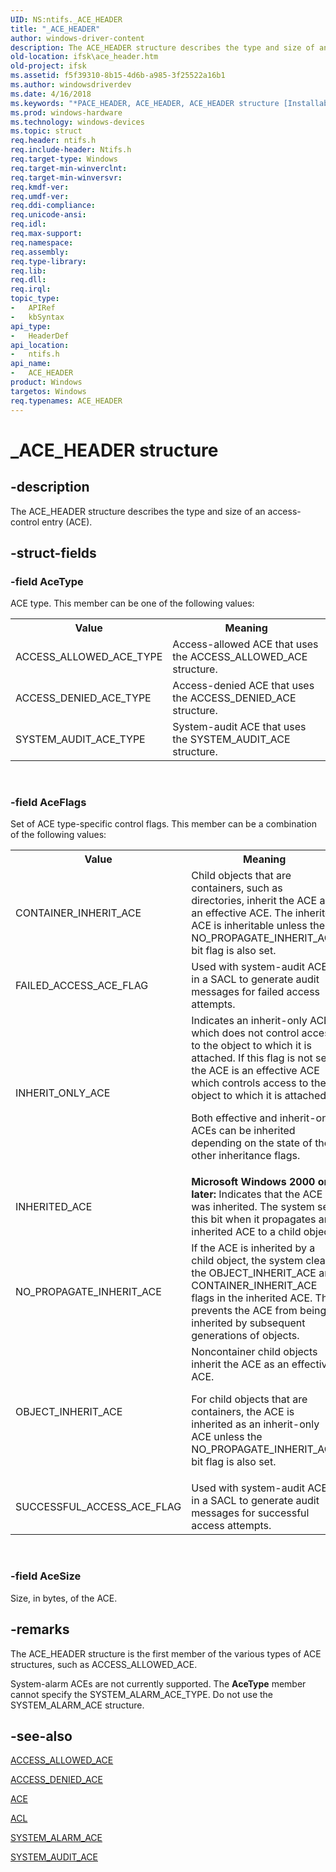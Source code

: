 ```yaml
---
UID: NS:ntifs._ACE_HEADER
title: "_ACE_HEADER"
author: windows-driver-content
description: The ACE_HEADER structure describes the type and size of an access-control entry (ACE).
old-location: ifsk\ace_header.htm
old-project: ifsk
ms.assetid: f5f39310-8b15-4d6b-a985-3f25522a16b1
ms.author: windowsdriverdev
ms.date: 4/16/2018
ms.keywords: "*PACE_HEADER, ACE_HEADER, ACE_HEADER structure [Installable File System Drivers], PACE_HEADER, PACE_HEADER structure pointer [Installable File System Drivers], _ACE_HEADER, ifsk.ace_header, ntifs/ACE_HEADER, ntifs/PACE_HEADER, securitystructures_a5aba00b-54fc-4356-9dc8-bf3d5dbe7f78.xml"
ms.prod: windows-hardware
ms.technology: windows-devices
ms.topic: struct
req.header: ntifs.h
req.include-header: Ntifs.h
req.target-type: Windows
req.target-min-winverclnt: 
req.target-min-winversvr: 
req.kmdf-ver: 
req.umdf-ver: 
req.ddi-compliance: 
req.unicode-ansi: 
req.idl: 
req.max-support: 
req.namespace: 
req.assembly: 
req.type-library: 
req.lib: 
req.dll: 
req.irql: 
topic_type:
-	APIRef
-	kbSyntax
api_type:
-	HeaderDef
api_location:
-	ntifs.h
api_name:
-	ACE_HEADER
product: Windows
targetos: Windows
req.typenames: ACE_HEADER
---
```


# _ACE_HEADER structure


## -description


The ACE_HEADER structure describes the type and size of an access-control entry (ACE). 


## -struct-fields




### -field AceType

ACE type. This member can be one of the following values: 

<table>
<tr>
<th>Value</th>
<th>Meaning</th>
</tr>
<tr>
<td>
ACCESS_ALLOWED_ACE_TYPE

</td>
<td>
Access-allowed ACE that uses the ACCESS_ALLOWED_ACE structure.

</td>
</tr>
<tr>
<td>
ACCESS_DENIED_ACE_TYPE

</td>
<td>
Access-denied ACE that uses the ACCESS_DENIED_ACE structure.

</td>
</tr>
<tr>
<td>
SYSTEM_AUDIT_ACE_TYPE

</td>
<td>
System-audit ACE that uses the SYSTEM_AUDIT_ACE structure.

</td>
</tr>
</table>
 


### -field AceFlags

Set of ACE type-specific control flags. This member can be a combination of the following values: 

<table>
<tr>
<th>Value</th>
<th>Meaning</th>
</tr>
<tr>
<td>
CONTAINER_INHERIT_ACE

</td>
<td>
Child objects that are containers, such as directories, inherit the ACE as an effective ACE. The inherited ACE is inheritable unless the NO_PROPAGATE_INHERIT_ACE bit flag is also set. 

</td>
</tr>
<tr>
<td>
FAILED_ACCESS_ACE_FLAG

</td>
<td>
Used with system-audit ACEs in a SACL to generate audit messages for failed access attempts.

</td>
</tr>
<tr>
<td>
INHERIT_ONLY_ACE

</td>
<td>
Indicates an inherit-only ACE which does not control access to the object to which it is attached. If this flag is not set, the ACE is an effective ACE which controls access to the object to which it is attached. 

Both effective and inherit-only ACEs can be inherited depending on the state of the other inheritance flags. 

</td>
</tr>
<tr>
<td>
INHERITED_ACE

</td>
<td>
<b>Microsoft Windows 2000 or later: </b>Indicates that the ACE was inherited. The system sets this bit when it propagates an inherited ACE to a child object. 

</td>
</tr>
<tr>
<td>
NO_PROPAGATE_INHERIT_ACE

</td>
<td>
If the ACE is inherited by a child object, the system clears the OBJECT_INHERIT_ACE and CONTAINER_INHERIT_ACE flags in the inherited ACE. This prevents the ACE from being inherited by subsequent generations of objects. 

</td>
</tr>
<tr>
<td>
OBJECT_INHERIT_ACE

</td>
<td>
Noncontainer child objects inherit the ACE as an effective ACE. 

For child objects that are containers, the ACE is inherited as an inherit-only ACE unless the NO_PROPAGATE_INHERIT_ACE bit flag is also set.

</td>
</tr>
<tr>
<td>
SUCCESSFUL_ACCESS_ACE_FLAG

</td>
<td>
Used with system-audit ACEs in a SACL to generate audit messages for successful access attempts. 

</td>
</tr>
</table>
 


### -field AceSize

Size, in bytes, of the ACE. 


## -remarks



The ACE_HEADER structure is the first member of the various types of ACE structures, such as ACCESS_ALLOWED_ACE. 

System-alarm ACEs are not currently supported. The <b>AceType</b> member cannot specify the SYSTEM_ALARM_ACE_TYPE. Do not use the SYSTEM_ALARM_ACE structure. 




## -see-also




<a href="https://msdn.microsoft.com/library/windows/hardware/ff538796">ACCESS_ALLOWED_ACE</a>



<a href="https://msdn.microsoft.com/library/windows/hardware/ff538831">ACCESS_DENIED_ACE</a>



<a href="https://msdn.microsoft.com/library/windows/hardware/ff538844">ACE</a>



<a href="https://msdn.microsoft.com/library/windows/hardware/ff538866">ACL</a>



<a href="https://msdn.microsoft.com/library/windows/hardware/ff556769">SYSTEM_ALARM_ACE</a>



<a href="https://msdn.microsoft.com/library/windows/hardware/ff556771">SYSTEM_AUDIT_ACE</a>
 

 

